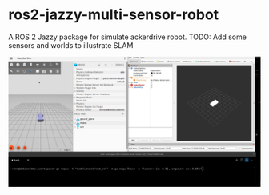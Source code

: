 # ros2-jazzy-multi-sensor-robot
A ROS 2 Jazzy package for simulate ackerdrive robot.
TODO: Add some sensors and worlds to illustrate SLAM

![gazebo-rviz-acker-drive](assets/gazebo-rviz-acker-drive.gif)

